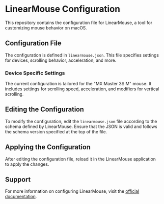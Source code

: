 # LinearMouse Configuration

This repository contains the configuration file for LinearMouse, a tool for customizing mouse behavior on macOS.

## Configuration File

The configuration is defined in `linearmouse.json`. This file specifies settings for devices, scrolling behavior, acceleration, and more.

### Device Specific Settings

The current configuration is tailored for the "MX Master 3S M" mouse. It includes settings for scrolling speed, acceleration, and modifiers for vertical scrolling.

## Editing the Configuration

To modify the configuration, edit the `linearmouse.json` file according to the schema defined by LinearMouse. Ensure that the JSON is valid and follows the schema version specified at the top of the file.

## Applying the Configuration

After editing the configuration file, reload it in the LinearMouse application to apply the changes.

## Support

For more information on configuring LinearMouse, visit the [official documentation](https://linearmouse.app).

